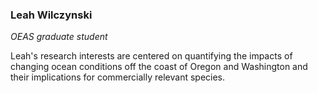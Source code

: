 ### Leah Wilczynski
*OEAS graduate student*

Leah's research interests are centered on quantifying the impacts of changing ocean conditions off the coast of Oregon and Washington and their implications for commercially relevant species.
